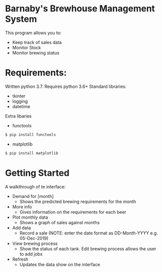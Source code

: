 # Barnaby's Brewhouse Management System
This program allows you to:
   - Keep track of sales data
   - Monitor Stock
   - Monitor brewing status

# Requirements:
Written python 3.7. Requires python 3.6+
Standard libraries:
  - tkinter
  - logging
  - datetime
  
Extra libaries
  - functools
```sh
$ pip install functools
```
  - matplotlib
 ```sh
$ pip install matplotlib
```


# Getting Started
A walkthrough of te interface:
- Demand for [month]
    - Shows the predicted brewing requirements for the month
- More info
    - Gives information on the requirements for each beer
- Plot monthly data
    - Shows a graph of sales against months
- Add data
    - Record a sale (NOTE: enter the date format as DD-Month-YYYY e.g. 05-Dec-2019)
- View brewing process
    - Show the status of each tank. Edit brewing process allows the user to add jobs
- Refresh
    - Updates the data show on the interface   
